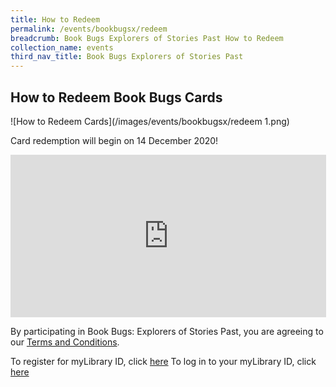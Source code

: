```yaml
---
title: How to Redeem
permalink: /events/bookbugsx/redeem
breadcrumb: Book Bugs Explorers of Stories Past How to Redeem
collection_name: events
third_nav_title: Book Bugs Explorers of Stories Past
---
```


## How to Redeem Book Bugs Cards

![How to Redeem Cards](/images/events/bookbugsx/redeem 1.png)

Card redemption will begin on 14 December 2020!
<iframe width="505" height="260" src="https://w2.countingdownto.com/3354891" frameborder="0"></iframe>

By participating in Book Bugs: Explorers of Stories Past, you are agreeing to our [Terms and Conditions](/events/bookbugsx/termsandconditions/).

To register for myLibrary ID, click [here](https://account.nlb.gov.sg)
To log in to your myLibrary ID, click [here](https://nlb.gov.sg/mylibrary/)
